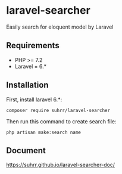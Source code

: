 # laravel-searcher
Easily search for eloquent model by Laravel

Requirements
------------
 - PHP >= 7.2
 - Laravel = 6.*

Installation
------------
First, install laravel 6.*:

```
composer require suhrr/laravel-searcher
```

Then run this command to create search file:

```
php artisan make:search name
```

Document 
------------
https://suhrr.github.io/laravel-searcher-doc/

